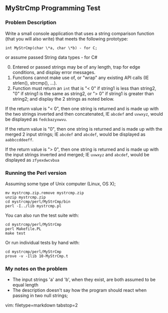 ## MyStrCmp Programming Test ##

### Problem Description ###

Write a small console application that uses a string comparison function
(that you will also write) that meets the following prototype:

    int MyStrCmp(char \*a, char \*b) - for C;

or assume passed String data types - for C#

0. Entered or passed strings may be of any length, trap for edge conditions,
and display error messages. 
0. Functions cannot make use of, or "wrap" any existing API calls (IE strlen(), strcmp(), ...). 
0. Function must return an `int` that is "&lt; 0" if string1 is less than
string2, "0" if string1 is the same as string2, or "&gt; 0" if string1 is
greater than string2; and display the 2 strings as noted below.

If the return value is "&lt; 0", then one string is returned and is made up with
the two strings inverted and then concatenated, IE `abcdef` and `uvwxyz`, would
be displayed as `fedcbazyxwvu`.

If the return value is "0", then one string is returned and is made up with
the merged 2 input strings; IE `abcdef` and `abcdef`, would be displayed as
`aabbccddeeff`.

If the return value is "&gt; 0", then one string is returned and is made up with
the input strings inverted and merged; IE `uvwxyz` and `abcdef`, would be
displayed as `zfyexdwcvbua`

### Running the Perl version ###
Assuming some type of Unix computer (Linux, OS X);

    mv mystrcmp.zip.remove mystrcmp.zip
    unzip mystrcmp.zip
    cd mystrcmp/perl/MyStrCmp/bin
    perl -I../lib mystrcmp.pl

You can also run the test suite with:

    cd mystrcmp/perl/MyStrCmp
    perl Makefile.PL
    make test

Or run individual tests by hand with:

    cd mystrcmp/perl/MyStrCmp
    prove -v -Ilib 10-MyStrCmp.t

### My notes on the problem ###
- The input strings 'a' and 'b', when they exist, are both assumed to be equal
  length
- The description doesn't say how the program should react when passing in two
  null strings;

vim: filetype=markdown tabstop=2
